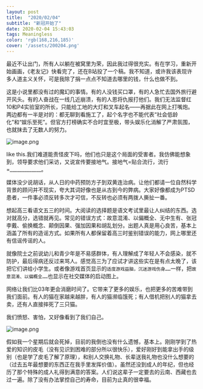 ```yaml
---
layout: post
title:  "2020/02/04"
subtitle: "新冠开始了"
date: 2020-02-04 15:43:03
tags: Meaningless
color: 'rgb(168,216,185)'
cover: '/assets/200204.png'
---
```




最近不让出门，所有人以躺在被窝里为荣，因此我过得很充实。有在学习，重新开始画画，《老友记》快看完了，还在B站投了一个稿。我不知道，或许我该表现许多人道主义关怀，可是我除了捐一点点不知道去哪里的钱，什么也做不到。

这是小说里都没有过的魔幻的事情。有的人没钱买口罩，有的人急忙去国外旅行避开风头。有的人奋战在一线几近崩溃，有的人恩将仇报打他们。我们无法监督红10和P4实验室的所长，只能给工地的大灯和叉车起名——再据此在网上打嘴炮。两边都有一半是对的：都无聊到看施工了，起个名字也不能代表“社会低龄化”和“娱乐至死”。但官方打榜确实不合时宜至极，带头娱乐化消解了严肃氛围，也就抹去了无数人的努力。

![image.png](https://i.loli.net/2020/12/24/leKpnu7PVMIUdHF.png)

like this.我们难道能责怪皮下吗，他们也只是这个局面的受害者。我仿佛能想象到，领导要求他们采访，又说宣传要接地气。接地气=贴合流行，流行=_____________。

媒体没少说胡话，从人日的中药预防方子到双黄连治病。让他们都请一位自然科学背景的顾问并不现实，夸大其词好像也是从古到今的弊病。大家好像都成为PTSD患者，一件事必须反转多次才可信，不反转也必须有两拨人撕扯一番。

想起高三看语文五三的时间。大阅读的选择题是语文考试里最让人纠结的东西。选对就高分，选错就再见。常见的错误方式：故意混淆、以偏概全、无中生有、张冠李戴、偷换概念、颠倒因果、强加因果和胡乱划分。出题人真是用心良苦，基本上涵盖了所有的造谣方式。如果所有人都保留着高三时鉴别错误的能力，网上哪里还有信谣传谣的人。

就像院士之前说幼儿和青少年是不易感群体，有人理解成了年轻人不会感染，就不防护，最后得病还反过来骂人。感觉高三为了应试才讲这些实在是有点太晚了，该把它们讲给小学生。或者像游戏首页显示的`适度游戏益脑，沉迷游戏伤身……`一样，把`故意混淆、以偏概全……`也显示在社交媒体的启动图上。

网络让我们比03年更会消磨时间了。它带来了更多的娱乐，也把更多的苦难带到我们面前。有人的猫在家越来越胖，有人的猫濒临饿死；有人借机把别人的猫拿去卖，还有人直接摔死了三只猫。

我们愤怒、害怕，又好像看到了我们自己。

![image.png](https://i.loli.net/2020/12/24/oZmVaEFQqNty1DB.png)

假如我一个星期后就会死掉，目前的我倒也没有什么遗憾，基本上。刚刚学到了热爱的知识的皮毛（没有见识到困难的部分所以很快乐），爱好刚好到能拿出手的级别（也是学了皮毛了解了原理），和别人交换礼物、长辈送我礼物也没什么想要的（过去五年最想要的东西正在我手里发挥价值）。虽然还没到成人的年纪，但也经历了那个特殊的成人礼得到满意的答案。人们说这辈子一定要去的云南、西藏也去过一遍。除了没有办法掌控自己的寿命，目前为止真的很幸福。